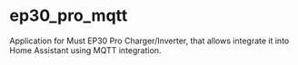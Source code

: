 # ep30_pro_mqtt
Application for Must EP30 Pro Charger/Inverter, that allows integrate it into Home Assistant using MQTT integration.
